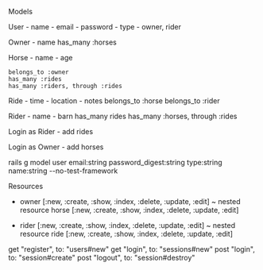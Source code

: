 Models

User
    - name
    - email
    - password
    - type - owner, rider

Owner
    - name
    has_many :horses

Horse
    - name
    - age
    
    belongs_to :owner
    has_many :rides
    has_many :riders, through :rides

Ride
    - time
    - location
    - notes
    belongs_to :horse
    belongs_to :rider

Rider
    - name
    - barn
    has_many rides
    has_many :horses, through :rides

Login as Rider
    - add rides

Login as Owner
    - add horses

rails g model user email:string password_digest:string type:string name:string --no-test-framework


Resources
- owner [:new, :create, :show, :index, :delete, :update, :edit]
~ nested resource horse [:new, :create, :show, :index, :delete, :update, :edit]

- rider [:new, :create, :show, :index, :delete, :update, :edit]
~ nested resource ride [:new, :create, :show, :index, :delete, :update, :edit]

get "register", to: "users#new" 
get "login", to: "sessions#new"
post "login", to: "session#create"
post "logout", to: "session#destroy"


